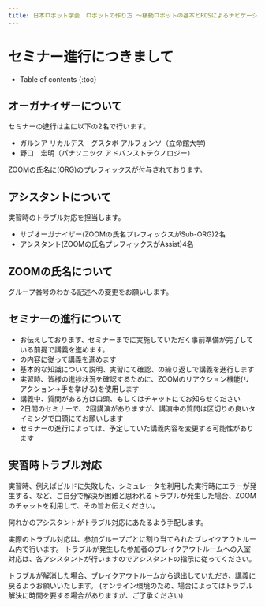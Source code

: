 ```yaml
---
title: 日本ロボット学会　ロボットの作り方 ～移動ロボットの基本とROSによるナビゲーション実習～
---
```


# セミナー進行につきまして


- Table of contents
{:toc}

## オーガナイザーについて
セミナーの進行は主に以下の2名で行います。

 - ガルシア リカルデス　グスタボ アルフォンソ（立命館大学)
 - 野口　宏明（パナソニック アドバンストテクノロジー）

  ZOOMの氏名に(ORG)のプレフィックスが付与されております。

## アシスタントについて
 実習時のトラブル対応を担当します。

 - サブオーガナイザー(ZOOMの氏名プレフィックスがSub-ORG)2名
 - アシスタント(ZOOMの氏名プレフィックスがAssist)4名

## ZOOMの氏名について

 グループ番号のわかる記述への変更をお願いします。

## セミナーの進行について
- お伝えしております、セミナーまでに実施していただく事前準備が完了している前提で講義を進めます。
- [](https://garcia-g.github.io/ros_rsj_tutorial/) の内容に従って講義を進めます
- 基本的な知識について説明、実習にて確認、の繰り返しで講義を進行します
- 実習時、皆様の進捗状況を確認するために、ZOOMのリアクション機能(リアクション→手を挙げる)を使用します
- 講義中、質問がある方は口頭、もしくはチャットにてお知らせください
- 2日間のセミナーで、2回講演がありますが、講演中の質問は区切りの良いタイミングで口頭にてお願いします
- セミナーの進行によっては、予定していた講義内容を変更する可能性があります

## 実習時トラブル対応
実習時、例えばビルドに失敗した、シミュレータを利用した実行時にエラーが発生する、など、ご自分で解決が困難と思われるトラブルが発生した場合、ZOOMのチャットを利用して、その旨お伝えください。

何れかのアシスタントがトラブル対応にあたるよう手配します。

実際のトラブル対応は、参加グループごとに割り当てられたブレイクアウトルーム内で行います。
トラブルが発生した参加者のブレイクアウトルームへの入室対応は、各アシスタントが行いますのでアシスタントの指示に従ってください。

トラブルが解消した場合、ブレイクアウトルームから退出していただき、講義に戻るようお願いいたします。
(オンライン環境のため、場合によってはトラブル解決に時間を要する場合がありますが、ご了承ください)
